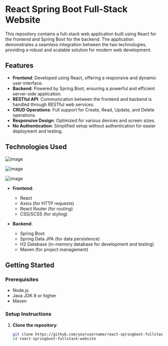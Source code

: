 # React Spring Boot Full-Stack Website

This repository contains a full-stack web application built using React for the frontend and Spring Boot for the backend. The application demonstrates a seamless integration between the two technologies, providing a robust and scalable solution for modern web development.

## Features

- **Frontend**: Developed using React, offering a responsive and dynamic user interface.
- **Backend**: Powered by Spring Boot, ensuring a powerful and efficient server-side application.
- **RESTful API**: Communication between the frontend and backend is handled through RESTful web services.
- **CRUD Operations**: Full support for Create, Read, Update, and Delete operations.
- **Responsive Design**: Optimized for various devices and screen sizes.
- **No Authentication**: Simplified setup without authentication for easier deployment and testing.

## Technologies Used
![image](https://github.com/user-attachments/assets/3818941c-ba74-4f0d-bfb7-b806413225bc)

![image](https://github.com/user-attachments/assets/3cac7f31-971d-4009-ad3f-a5268bd7461b)

![image](https://github.com/user-attachments/assets/18f6b9d3-51c7-4c9b-b066-77a67398a34d)


- **Frontend**:
  - React
  - Axios (for HTTP requests)
  - React Router (for routing)
  - CSS/SCSS (for styling)

- **Backend**:
  - Spring Boot
  - Spring Data JPA (for data persistence)
  - H2 Database (in-memory database for development and testing)
  - Maven (for project management)

## Getting Started

### Prerequisites

- Node.js
- Java JDK 8 or higher
- Maven

### Setup Instructions

1. **Clone the repository**:
   ```bash
   git clone https://github.com/yourusername/react-springboot-fullstack-website.git
   cd react-springboot-fullstack-website
